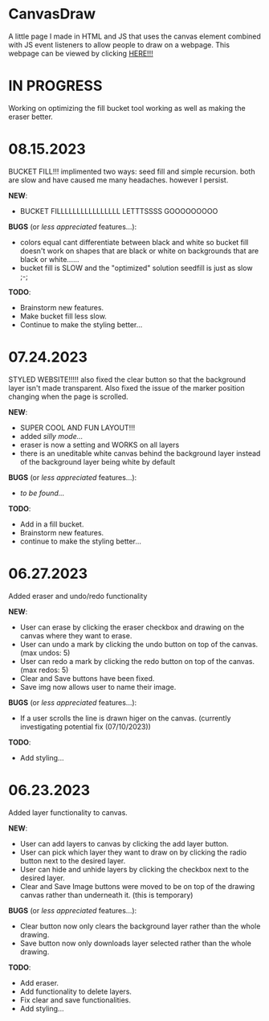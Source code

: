 # CanvasDraw
A little page I made in HTML and JS that uses the canvas element combined with JS event listeners to allow people to draw on a webpage.
This webpage can be viewed by clicking [HERE!!!](https://erinscheunemann.github.io/CanvasDraw/draw.html)

# IN PROGRESS
Working on optimizing the fill bucket tool working as well as making the eraser better. 

# 08.15.2023
BUCKET FILL!!! implimented two ways: seed fill and simple recursion. both are slow and have caused me many headaches. however I persist. 

**NEW**:
- BUCKET FILLLLLLLLLLLLLLLL LETTTSSSS GOOOOOOOOO

**BUGS** (or *less appreciated* features...):
- colors equal cant differentiate between black and white so bucket fill doesn't work on shapes that are black or white on backgrounds that are black or white......
- bucket fill is SLOW and the "optimized" solution seedfill is just as slow ;-;

**TODO**: 
- Brainstorm new features.
- Make bucket fill less slow.
- Continue to make the styling better...

# 07.24.2023
STYLED WEBSITE!!!!! also fixed the clear button so that the background layer isn't made transparent. Also fixed the issue of the marker position changing when the page is scrolled.

**NEW**:
- SUPER COOL AND FUN LAYOUT!!!
- added *silly mode...*
- eraser is now a setting and WORKS on all layers
- there is an uneditable white canvas behind the background layer instead of the background layer being white by default

**BUGS** (or *less appreciated* features...):
- *to be found...*

**TODO**: 
- Add in a fill bucket.
- Brainstorm new features.
- continue to make the styling better...

# 06.27.2023
Added eraser and undo/redo functionality

**NEW**:
- User can erase by clicking the eraser checkbox and drawing on the canvas where they want to erase.
- User can undo a mark by clicking the undo button on top of the canvas. (max undos: 5)
- User can redo a mark by clicking the redo button on top of the canvas. (max redos: 5)
- Clear and Save buttons have been fixed.
- Save img now allows user to name their image.

**BUGS** (or *less appreciated* features...):
- If a user scrolls the line is drawn higer on the canvas. (currently investigating potential fix (07/10/2023))

**TODO**: 
- Add styling... 

# 06.23.2023
Added layer functionality to canvas.

**NEW**:
- User can add layers to canvas by clicking the add layer button.
- User can pick which layer they want to draw on by clicking the radio button next to the desired layer.
- User can hide and unhide layers by clicking the checkbox next to the desired layer.
- Clear and Save Image buttons were moved to be on top of the drawing canvas rather than underneath it. (this is temporary)

**BUGS** (or *less appreciated* features...):
- Clear button now only clears the background layer rather than the whole drawing.
- Save button now only downloads layer selected rather than the whole drawing.

**TODO**: 
- Add eraser.
- Add functionality to delete layers.
- Fix clear and save functionalities.
- Add styling...
